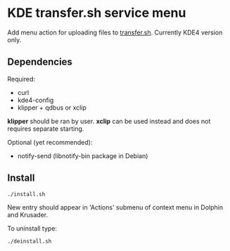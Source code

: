 # KDE transfer.sh service menu

Add menu action for uploading files to [transfer.sh](https://transfer.sh/).
Currently KDE4 version only.

## Dependencies

Required:

* curl
* kde4-config
* klipper + qdbus or xclip

**klipper** should be ran by user. **xclip** can be used instead and does not requires separate starting.

Optional (yet recommended):

* notify-send (libnotify-bin package in Debian)

## Install

```
./install.sh
```

New entry should appear in 'Actions' submenu of context menu in Dolphin and Krusader.

To uninstall type:

```
./deinstall.sh
```
